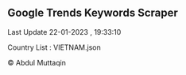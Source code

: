 

## Google Trends Keywords Scraper 
 
Last Update 22-01-2023 , 19:33:10

Country List :
VIETNAM.json



© Abdul Muttaqin 
